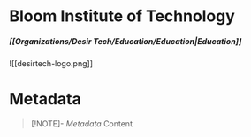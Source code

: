 
# Bloom Institute of Technology
##### [[Organizations/Desir Tech/Education/Education|Education]]

![[desirtech-logo.png]]



# Metadata
> [!NOTE]- *Metadata*
> Content
